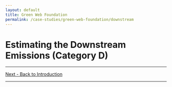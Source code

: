 ```yaml
---
layout: default
title: Green Web Foundation
permalink: /case-studies/green-web-foundation/downstream
---
```


# Estimating the Downstream Emissions (Category D)

---

[Next - Back to Introduction](introduction)

---